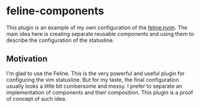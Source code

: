 # feline-components

This plugin is an example of my own configuration of the
[feline.nvim](https://github.com/feline-nvim/feline.nvim). The main idea here
is creating separate reusable components and using them to describe the
configuration of the statusline.

## Motivation

I'm glad to use the Feline. This is the very powerful and useful plugin for
configuring the vim statusline. But for my taste, the final configuration
usually looks a little bit cumbersome and messy. I prefer to separate an
implementation of components and their composition. This plugin is a proof 
of concept of such idea.
